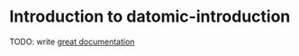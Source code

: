 # Introduction to datomic-introduction

TODO: write [great documentation](http://jacobian.org/writing/what-to-write/)
